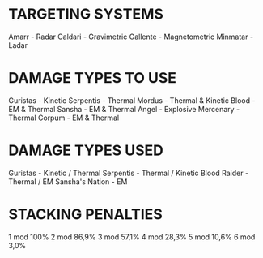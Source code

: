 # TARGETING SYSTEMS
Amarr - Radar
Caldari - Gravimetric
Gallente - Magnetometric
Minmatar - Ladar

# DAMAGE TYPES TO USE
Guristas - Kinetic
Serpentis - Thermal
Mordus - Thermal & Kinetic
Blood - EM & Thermal
Sansha - EM & Thermal
Angel - Explosive
Mercenary - Thermal
Corpum - EM & Thermal

# DAMAGE TYPES USED
Guristas - Kinetic / Thermal
Serpentis - Thermal / Kinetic
Blood Raider - Thermal / EM
Sansha's Nation - EM

# STACKING PENALTIES
1 mod 100%
2 mod 86,9%
3 mod 57,1%
4 mod 28,3%
5 mod 10,6%
6 mod 3,0%
